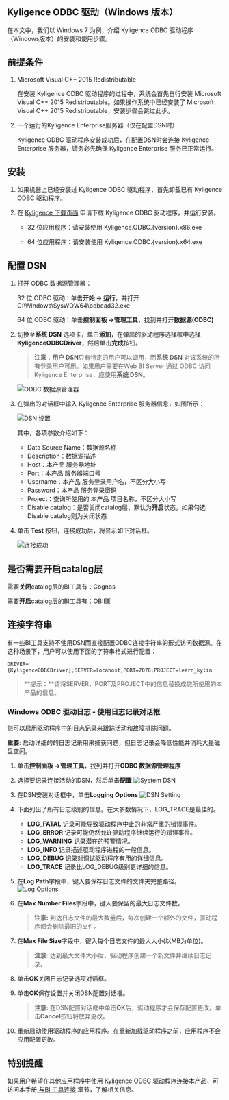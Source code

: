 ## Kyligence ODBC 驱动（Windows 版本）


在本文中，我们以 Windows 7 为例，介绍 Kyligence ODBC 驱动程序（Windows版本）的安装和使用步骤。

## 前提条件

1. Microsoft Visual C++ 2015 Redistributable

   在安装 Kyligence ODBC 驱动程序的过程中，系统会首先自行安装 Microsoft Visual C++ 2015 Redistributable。如果操作系统中已经安装了 Microsoft Visual C++ 2015 Redistributable，安装步骤会跳过此步。

2. 一个运行的Kyligence Enterprise服务器（仅在配置DSN时）

   Kyligence ODBC 驱动程序安装成功后，在配置DSN时会连接 Kyligence Enterprise 服务器，请务必先确保 Kyligence Enterprise 服务已正常运行。

## 安装

1. 如果机器上已经安装过 Kyligence ODBC 驱动程序，首先卸载已有 Kyligence ODBC 驱动程序。
2. 在 [Kyligence 下载页面](http://download.kyligence.io/#/download) 申请下载 Kyligence ODBC 驱动程序，并运行安装。

   - 32 位应用程序：请安装使用 Kyligence.ODBC.{version}.x86.exe

   - 64 位应用程序：请安装使用 Kyligence.ODBC.{version}.x64.exe


## 配置 DSN

1. 打开 ODBC 数据源管理器：

   32 位 ODBC 驱动：单击**开始 -> 运行**，并打开 C:\Windows\SysWOW64\odbcad32.exe

   64 位 ODBC 驱动：单击**控制面板 ->管理工具**，找到并打开**数据源(ODBC)**

2. 切换至**系统 DSN** 选项卡，单击**添加**，在弹出的驱动程序选择框中选择 **KyligenceODBCDriver**，然后单击**完成**按钮。

   > **注意**：**用户 DSN**只有特定的用户可以调用，而**系统 DSN** 对该系统的所有登录用户可用。如果用户需要在Web BI Server 通过 ODBC 访问 Kyligence Enterprise，应使用**系统 DSN**。    

   ![ODBC 数据源管理器](../images/01.png)

3. 在弹出的对话框中输入 Kyligence Enterprise 服务器信息，如图所示：

   ![DSN 设置](../images/02.png)

   其中，各项参数介绍如下：

   * Data Source Name：数据源名称
   * Description：数据源描述
   * Host：本产品 服务器地址
   * Port：本产品 服务器端口号
   * Username：本产品 服务登录用户名，不区分大小写
   * Password：本产品 服务登录密码
   * Project：查询所使用的 本产品 项目名称，不区分大小写
   * Disable catalog：是否关闭catalog层，默认为**开启**状态，如果勾选Disable catalog则为关闭状态

4. 单击 **Test** 按钮，连接成功后，将显示如下对话框。

   ![连接成功](../images/03.png)

## 是否需要开启catalog层

   需要**关闭**catalog层的BI工具有：Cognos

   需要**开启**catalog层的BI工具有：OBIEE

## 连接字符串

有一些BI工具支持不使用DSN而直接配置ODBC连接字符串的形式访问数据源。在这种场景下，用户可以使用下面的字符串格式进行配置：

```
DRIVER={KyligenceODBCDriver};SERVER=locahost;PORT=7070;PROJECT=learn_kylin
```

> **提示：**请将SERVER，PORT及PROJECT中的信息替换成您所使用的本产品的信息。

### Windows ODBC 驱动日志  - 使用日志记录对话框

您可以启用驱动程序中的日志记录来跟踪活动和故障排除问题。

**重要:** 启动详细的的日志记录用来捕获问题，但日志记录会降低性能并消耗大量磁盘空间。

1. 单击**控制面板 ->管理工具**，找到并打开**ODBC 数据源管理程序**
1. 选择要记录连接活动的DSN，然后单击**配置**
	![System DSN](../images/odbc_log/windows_dsn_list.png)

1. 在DSN安装对话框中，单击**Logging Options**
	![DSN Setting](../images/odbc_log/windows_odbc_log_dsn_settup.png)

1. 下面列出了所有日志级别的信息。在大多数情况下，LOG_TRACE是最佳的。
   - **LOG_FATAL**  记录可能导致驱动程序中止的非常严重的错误事件。
   - **LOG_ERROR**  记录可能仍然允许驱动程序继续运行的错误事件。
   - **LOG_WARNING**  记录潜在的预警情况。
   - **LOG_INFO**  记录描述驱动程序进程的一般信息。
   - **LOG_DEBUG**  记录对调试驱动程序有用的详细信息。
   - **LOG_TRACE**  记录比LOG_DEBUG级别更详细的信息。

1. 在**Log Path**字段中，键入要保存日志文件的文件夹完整路径。
    ![Log Options](../images/odbc_log/windows_odbc_log_options.png)

1. 在**Max Number Files**字段中，键入要保留的最大日志文件数。

      > **注意:** 到达日志文件的最大数量后，每次创建一个额外的文件，驱动程序都会删除最旧的文件。

1. 在**Max File Size**字段中，键入每个日志文件的最大大小(以MB为单位)。

      > **注意:** 达到最大文件大小后，驱动程序创建一个新文件并继续日志记录。

1. 单击**OK**关闭日志记录选项对话框。

1. 单击**OK**保存设置并关闭DSN配置对话框。

      > **注意:** 在DSN配置对话框中单击**OK**后，驱动程序才会保存配置更改。单击**Cancel**按钮将放弃更改。

1. 重新启动使用驱动程序的应用程序。在重新加载驱动程序之前，应用程序不会应用配置更改。

## 特别提醒

如果用户希望在其他应用程序中使用 Kyligence ODBC 驱动程序连接本产品，可访问本手册[ 与BI 工具连接](../../bi/README.md) 章节，了解相关信息。


